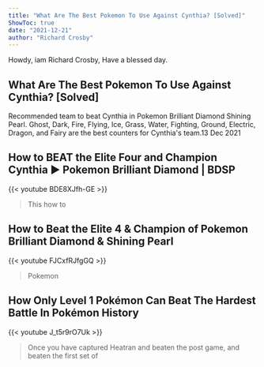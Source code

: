 ```yaml
---
title: "What Are The Best Pokemon To Use Against Cynthia? [Solved]"
ShowToc: true 
date: "2021-12-21"
author: "Richard Crosby" 
---
```


Howdy, iam Richard Crosby, Have a blessed day.
## What Are The Best Pokemon To Use Against Cynthia? [Solved]
Recommended team to beat Cynthia in Pokemon Brilliant Diamond Shining Pearl. Ghost, Dark, Fire, Flying, Ice, Grass, Water, Fighting, Ground, Electric, Dragon, and Fairy are the best counters for Cynthia's team.13 Dec 2021

## How to BEAT the Elite Four and Champion Cynthia ► Pokemon Brilliant Diamond | BDSP
{{< youtube BDE8XJfh-GE >}}
>This how to 

## How to Beat the Elite 4 & Champion of Pokemon Brilliant Diamond & Shining Pearl
{{< youtube FJCxfRJfgGQ >}}
>Pokemon

## How Only Level 1 Pokémon Can Beat The Hardest Battle In Pokémon History
{{< youtube J_t5r9rO7Uk >}}
>Once you have captured Heatran and beaten the post game, and beaten the first set of 

